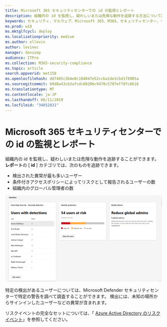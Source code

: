 ```yaml
---
title: Microsoft 365 セキュリティセンターでの id の監視とレポート
description: 組織内の id を監視し、疑わしいまたは危険な動作を追跡する方法について説明します。
keywords: セキュリティ、マルウェア、Microsoft 365、M365、セキュリティセンター、モニター、レポート、id
ms.prod: w10
ms.mktglfcycl: deploy
ms.localizationpriority: medium
ms.author: ellevin
author: levinec
manager: dansimp
audience: ITPro
ms.collection: M365-security-compliance
ms.topic: article
search.appverid: met150
ms.openlocfilehash: dd7405c3b4e8c184047e52ccba1de3cbd1f8905a
ms.sourcegitcommit: b9d8a43cb3afcdc8820bc9470c5707eff8fc6616
ms.translationtype: MT
ms.contentlocale: ja-JP
ms.lasthandoff: 06/11/2019
ms.locfileid: "34852831"
---
```

# <a name="identity-monitoring-and-reporting-in-microsoft-365-security-center"></a>Microsoft 365 セキュリティセンターでの id の監視とレポート

組織内の id を監視し、疑わしいまたは危険な動作を追跡することができます。 **レポート**の [ **id** ] カテゴリでは、次のものを追跡できます。

* 検出された異常が最も多いユーザー
* 条件付きアクセスポリシーによってリスクとして報告されるユーザーの数
* 組織内のグローバル管理者の数

![レポートページの id カテゴリ](./media/security-docs/identities.png)

特定の検出があるユーザーについては、Microsoft Defender セキュリティセンターで特定の警告を調べて調査することができます。 検出には、未知の場所からサインインしたユーザーなどの異常が含まれます。

リスクイベントの完全なセットについては、「 [Azure Active Directory のリスクイベント](https://docs.microsoft.com/azure/active-directory/reports-monitoring/concept-risk-events)」を参照してください。
